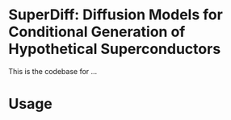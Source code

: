 # SuperDiff: Diffusion Models for Conditional Generation of Hypothetical Superconductors

This is the codebase for ...

# Usage

